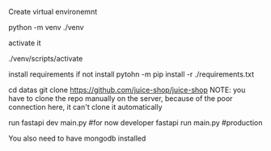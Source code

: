 Create virtual environemnt

python -m venv ./venv

activate it 

./venv/scripts/activate


install requirements if not install
pytohn -m pip install -r ./requirements.txt


cd datas
git clone https://github.com/juice-shop/juice-shop
NOTE: you have to clone the repo manually on the server, because of the poor connection here, it can't clone it automatically

run
fastapi dev main.py #for now developer
fastapi run main.py #production

You also need to have mongodb installed

